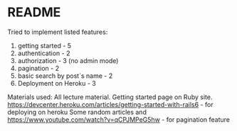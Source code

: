 # README
Tried to implement listed features:
1) getting started - 5
2) authentication -  2
3) authorization  -  3 (no admin mode)
4) pagination     -  2
5) basic search by post`s name - 2
6) Deployment on Heroku - 3

Materials used:
All lecture material.
Getting started page on Ruby site.
https://devcenter.heroku.com/articles/getting-started-with-rails6 - for deploying on heroku
Some random articles and https://www.youtube.com/watch?v=qCPJMPeG5hw - for pagination feature
